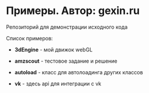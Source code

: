 # Примеры. Автор: gexin.ru
Репозиторий для демонстрации исходного кода

Список примеров:

* **3dEngine** - мой движок webGL

* **amzscout** - тестовое задание и решение

* **autoload** - класс для автолоадинга других классов

* **vk** - здесь api для интеграции с vk
